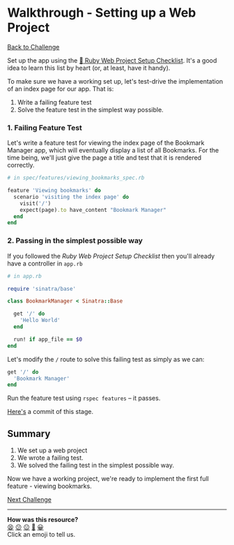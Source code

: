 # Walkthrough - Setting up a Web Project

[Back to Challenge](../02_setting_up_a_web_project.md)

Set up the app using the [:pill: Ruby Web Project Setup Checklist](../../pills/ruby_web_project_setup_list.md). It's a good idea to learn this list by heart (or, at least, have it handy).

To make sure we have a working set up, let's test-drive the implementation of an index page for our app. That is:

1. Write a failing feature test
2. Solve the feature test in the simplest way possible.


### 1. Failing Feature Test

Let's write a feature test for viewing the index page of the Bookmark Manager app, which will eventually display a list of all Bookmarks. For the time being, we'll just give the page a title and test that it is rendered correctly.

```ruby
# in spec/features/viewing_bookmarks_spec.rb

feature 'Viewing bookmarks' do
  scenario 'visiting the index page' do
    visit('/')
    expect(page).to have_content "Bookmark Manager"
  end
end
```

### 2. Passing in the simplest possible way

If you followed the *Ruby Web Project Setup Checklist* then you'll already have a controller in `app.rb`

```ruby
# in app.rb

require 'sinatra/base'

class BookmarkManager < Sinatra::Base

  get '/' do
    'Hello World'
  end

  run! if app_file == $0
end
```

Let's modify the `/` route to solve this failing test as simply as we can:

```ruby
get '/' do
  'Bookmark Manager'
end
```

Run the feature test using `rspec features` – it passes.

[Here's](https://github.com/makersacademy/bookmark_manager_example/commit/519797a2acc07b20573672a12d92be2c9182375b) a commit of this stage.

## Summary

1. We set up a web project
2. We wrote a failing test.
3. We solved the failing test in the simplest possible way.


Now we have a working project, we're ready to implement the first full feature - viewing bookmarks.

[Next Challenge](../03_viewing_bookmarks.md)

<!-- BEGIN GENERATED SECTION DO NOT EDIT -->

---

**How was this resource?**  
[😫](https://airtable.com/shrUJ3t7KLMqVRFKR?prefill_Repository=course&prefill_File=bookmark_manager/walkthroughs/02.md&prefill_Sentiment=😫) [😕](https://airtable.com/shrUJ3t7KLMqVRFKR?prefill_Repository=course&prefill_File=bookmark_manager/walkthroughs/02.md&prefill_Sentiment=😕) [😐](https://airtable.com/shrUJ3t7KLMqVRFKR?prefill_Repository=course&prefill_File=bookmark_manager/walkthroughs/02.md&prefill_Sentiment=😐) [🙂](https://airtable.com/shrUJ3t7KLMqVRFKR?prefill_Repository=course&prefill_File=bookmark_manager/walkthroughs/02.md&prefill_Sentiment=🙂) [😀](https://airtable.com/shrUJ3t7KLMqVRFKR?prefill_Repository=course&prefill_File=bookmark_manager/walkthroughs/02.md&prefill_Sentiment=😀)  
Click an emoji to tell us.

<!-- END GENERATED SECTION DO NOT EDIT -->
